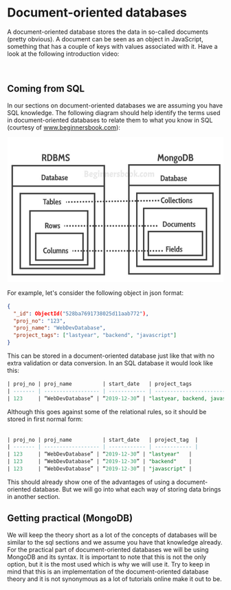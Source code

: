 # Document-oriented databases

A document-oriented database stores the data in so-called documents (pretty obvious). A document can be seen as an object in JavaScript, something that has a couple of keys with values associated with it. Have a look at the following introduction video:

<a href="https://www.youtube.com/watch?v=Nh6Y7DgZDrg">
<img src="https://via.placeholder.com/728x90.png?text=Video+Preview+Coming+Soon" alt="" />
</a>

## Coming from SQL

In our sections on document-oriented databases we are assuming you have SQL knowledge. The following diagram should help identify the terms used in document-oriented databases to relate them to what you know in SQL (courtesy of www.beginnersbook.com):

![rdb-mongo-pic](./assets/RDBMS_MongoDB_Mapping.jpg)

For example, let's consider the following object in json format:

```json
{
  "_id": ObjectId("528ba7691738025d11aab772"),
  "proj_no": "123",
  "proj_name": "WebDevDatabase",
  "project_tags": ["lastyear", "backend", "javascript"]
}
```

This can be stored in a document-oriented database just like that with no extra validation or data conversion. In an SQL database it would look like this:

```sql
| proj_no | proj_name          | start_date   | project_tags                           |
| ------- | ------------------ | ------------ | -------------------------------------- |
| 123     | “WebDevDatabase” | “2019-12-30” | "lastyear, backend, javascript" |
```

Although this goes against some of the relational rules, so it should be stored in first normal form:

```sql

| proj_no | proj_name          | start_date   | project_tag  |
| ------- | ------------------ | ------------ | ------------ |
| 123     | “WebDevDatabase” | “2019-12-30” | "lastyear"   |
| 123     | “WebDevDatabase” | “2019-12-30” | "backend"    |
| 123     | “WebDevDatabase” | “2019-12-30” | "javascript" |
```

This should already show one of the advantages of using a document-oriented database. But we will go into what each way of storing data brings in another section.

## Getting practical (MongoDB)

We will keep the theory short as a lot of the concepts of databases will be similar to the sql sections and we assume you have that knowledge already. For the practical part of document-oriented databases we will be using MongoDB and its syntax. It is important to note that this is not the only option, but it is the most used which is why we will use it. Try to keep in mind that this is an implementation of the document-oriented database theory and it is not synonymous as a lot of tutorials online make it out to be.
